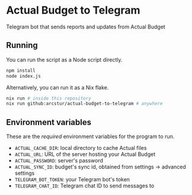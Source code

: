 # Actual Budget to Telegram

Telegram bot that sends reports and updates from Actual Budget

## Running

You can run the script as a Node script directly.

```bash
npm install
node index.js
```

Alternatively, you can run it as a Nix flake.

```bash
nix run # inside this repository
nix run github:arcstur/actual-budget-to-telegram # anywhere
```

## Environment variables

These are the *required* environment variables for the program to run.

* `ACTUAL_CACHE_DIR`: local directory to cache Actual files
* `ACTUAL_URL`: URL of the server hosting your Actual Budget
* `ACTUAL_PASSWORD`: server's password
* `ACTUAL_SYNC_ID`: budget's sync id, obtained from settings -> advanced settings
* `TELEGRAM_BOT_TOKEN`: your Telegram bot's token
* `TELEGRAM_CHAT_ID`: Telegram chat ID to send messages to
